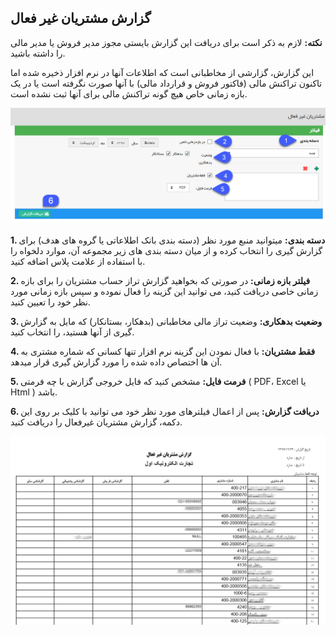 ## گزارش مشتریان غیر فعال

**نکته:** لازم به ذکر است برای دریافت این گزارش بایستی مجوز مدیر فروش یا مدیر مالی را داشته باشید.


این گزارش، گزارشی از مخاطبانی است که اطلاعات آنها در نرم افزار ذخیره شده اما تاکنون تراکنش مالی (فاکتور فروش و قرارداد مالی) با آنها صورت نگرفته است یا در یک بازه زمانی خاص هیچ گونه تراکنش مالی برای آنها ثبت نشده است.

![](InactiveCustomers.png)

**1. دسته بندی:** میتوانید منبع مورد نظر (دسته بندی بانک اطلاعاتی یا گروه های هدف) برای گزارش گیری را انتخاب کرده و از میان دسته بندی های زیر مجموعه آن، موارد دلخواه را با استفاده از علامت پلاس اضافه کنید.

**2. فیلتر بازه زمانی:** در صورتی که بخواهید گزارش تراز حساب مشتریان را برای بازه زمانی خاصی دریافت کنید، می توانید این گزینه را فعال نموده و سپس بازه زمانی مورد نظر خود را تعیین کنید.

**3. وضعیت بدهکاری:** وضعیت تراز مالی مخاطبانی (بدهکار، بستانکار) که مایل به گزارش گیری از آنها هستید، را انتخاب کنید.

**4. فقط مشتریان:** با فعال نمودن این گزینه نرم افزار تنها کسانی که شماره مشتری به آن ها اختصاص داده شده را مورد گزارش گیری قرار میدهد.

**5.  فرمت فایل:** مشخص کنید که فایل خروجی گزارش با چه فرمتی ( PDF، Excel یا Html ) باشد.

**6. دریافت گزارش:** پس از اعمال فیلترهای مورد نظر خود می توانید با کلیک بر روی این دکمه، گزارش مشتریان غیرفعال را دریافت کنید.

![](InactiveCustomers2.png)

